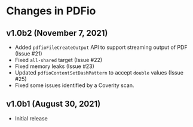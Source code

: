Changes in PDFio
================


v1.0b2 (November 7, 2021)
-------------------------

- Added `pdfioFileCreateOutput` API to support streaming output of PDF
  (Issue #21)
- Fixed `all-shared` target (Issue #22)
- Fixed memory leaks (Issue #23)
- Updated `pdfioContentSetDashPattern` to accept `double` values (Issue #25)
- Fixed some issues identified by a Coverity scan.


v1.0b1 (August 30, 2021)
------------------------

- Initial release
